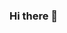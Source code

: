 ### Hi there 👋

<!--
**jmanginelli11/jmanginelli11** is a ✨ _special_ ✨ repository because its `README.md` (this file) appears on your GitHub profile.

Here are some ideas to get you started:

- 🔭 I’m currently working on a mobile application called Super-Stooper for New Yorkers to post their stoop sales
- 🌱 I’m currently learning React Native and MongoDB's Realm
- 👯 I’m looking to collaborate on something new and fun that gets me excited to wake up in the morning
- 🤔 I’m looking for help with Web Sockets 
- 💬 Ask me about how I got into coding... my previous title was "Investigator"
- 📫 How to reach me: jmanginelli11@gmail.com
- 😄 Pronouns: they/them
- ⚡ Fun fact: When I'm not coding I love to book-bind
-->
